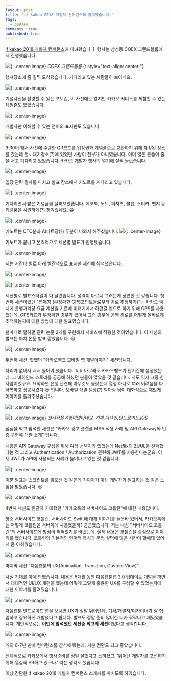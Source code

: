 ```yaml
---
layout: post
title: "if kakao 2018 개발자 컨퍼런스에 참석했습니다."
tags: 
  - 이곳저곳
comments: true
published: true
---
```


[if kakao 2018 개발자 컨퍼런스](https://if.kakao.com)에 다녀왔습니다.
행사는 삼성동 COEX 그랜드볼룸에서 진행했습니다.

![](https://farm2.staticflickr.com/1900/44483742701_9980ca3ab0_k.jpg){: .center-image}
*COEX 그랜드볼룸*
{: style="text-align: center;"}


행사장소에 좀 일찍 도착했습니다. 기다리고 있는 사람들이 보이네요.

![](https://farm2.staticflickr.com/1892/43574383835_e06b8a5f5c_k.jpg){: .center-image}


기념사진을 촬영할 수 있는 포토존, 이 사진에는 없지만 카카오 서비스를 체험할 수 있는 체험존도 있었습니다.

![](https://farm2.staticflickr.com/1882/42674536100_93848e7522_k.jpg){: .center-image}

개발자만 이해할 수 있는 언어의 표지판도 있습니다.

![](https://farm2.staticflickr.com/1854/42674539010_0f85274646_k.jpg){: .center-image}

9:30이 돼서 사전에 수령한 QR코드를 입장권과 기념품으로 교환하기 위해 지정된 장소를 갔는데 헐~ 대기장소(?)에 있었던 사람이 전부가 아니였습니다. 이미 많은 분들이 줄을 서고 기다리고 있었습니다. 카카오 개발자 행사의 열기에 살짝 놀랐습니다. 

![](https://farm2.staticflickr.com/1860/43574385915_b3b1438f3d_k.jpg){: .center-image}

입장 관련 절차를 마치고 발표 장소에서 키노트를 기다리고 있습니다.

![](https://farm2.staticflickr.com/1867/43574384275_4dcb203d9f_k.jpg){: .center-image}

기다리면서 받은 기념품을 살펴보았습니다. 에코백, 노트, 티쳐츠, 볼펜, 스티커, 뱃지 등 기념품을 시원하게(?) 챙겨줬네요. 😁

![](https://farm2.staticflickr.com/1866/42674530960_c90a5f0d62_k.jpg){: .center-image}

키노트는 CTO분과 AI파트장(?) 두분이 나와서 해주셨습니다.
![](https://farm2.staticflickr.com/1883/44434542482_6276be38fb_k.jpg){: .center-image}

키노트가 끝나고 본격적으로 세션별 발표가 진행됐습니다.

![](https://farm2.staticflickr.com/1879/42674530000_b58d173c63_k.jpg){: .center-image}

저는 시간대 별로 아래 빨간색으로 표시한 세션에 참석했습니다.

![](https://farm2.staticflickr.com/1855/43766056714_57f4707af2_b.jpg){: .center-image}

![](https://farm2.staticflickr.com/1898/29546770647_4504220d63_b.jpg){: .center-image}

세션별로 발표스타일이 다 달랐습니다. 성격이 다르니 그러는게 당연한 것 같습니다. 첫번째 세션이었던 "맵매칭 (부정확한 GPS포인트들로부터 경로 추정하기)"는 카카오 택시에 운행거리당 요금 계산을 기존에 미터기에서 하던걸 앱으로 하기 위해 GPS를 사용했는데, GPS좌표가 부정확한 경우가 있어서 그런 경우에 운행 경로를 어떻게 올바르게 추척하는지에 대한 방법에 대한 발표였습니다.

한마디로 말하면 관련 논문 2개를 구현해서 서비스에 적용한 것이었습니다. 이 세션의 발표는 마치 논문 발표 같았습니다. 😃

![](https://farm2.staticflickr.com/1842/43765649494_3ca26ed10e_b.jpg){: .center-image}

두번째 세션. 핫했던 "카카오뱅크 모바일 앱 개발이야기" 세션입니다. 

자리가 없어서 서서 들어야 했습니다. ㅎㅎ 아무래도 카카오뱅크가 단기간에 성공했는데, 그 비하인드 스토리를 궁굼해 하셨던 분들이 많았을 것 같습니다. 저도 역시 그중 한사람이었구요. 요약하면 은행 관련해 아무것도 몰랐는데 열정 하나로 여러 어려움을 다 극복하고 성공시켰다 😆 입니다. 모바일 개발 팀장(?) 박아람 님이 대화식으로 재밌게 이야기를 들려주셨습니다.

![](https://farm2.staticflickr.com/1894/43574384455_4b414b62da_b.jpg){: .center-image}

![](https://farm2.staticflickr.com/1897/43574385205_e16408ea61_b.jpg){: .center-image}
*첫시작은 4명이었다네요. 기획,디자인,안드로이드,iOS*

점심을 먹고 참석한 세션은 "카카오 광고 플랫폼 MSA 적용 사례 및 API Gateway와 인증 구현에 대한 소개" 입니다. 

내용은 API Gateway 구성을 위해 여러 선택지가 있었는데 Netflix의 ZUUL을 선택했다는 것 그리고 Authentication / Authorization 관련해 JWT를 사용한다는군요. 이제 JWT가 API에 사용되는 사례가 늘어나고 있는 것 같습니다.

![](https://farm2.staticflickr.com/1869/43574385535_d1a03a9057_b.jpg){: .center-image}

이분 발표는 스크립트를 읽으신 것 같은데 기획자가 아닌 개발자가 발표하는 것 같은 느낌을 받았습니다. 😆

![](https://farm2.staticflickr.com/1897/43574383045_e2566efff8_b.jpg){: .center-image}

4번째 세션도 은근히 기대했던 "카카오톡의 서버사이드 코틀린"에 대한 내용입니다. 

평소 서버사이드 코틀린, 서버사이드 Swift에 대해 이야기를 들은바 있어서, 카카오톡에는 어떻게 코틀린을 서버쪽에 사용했을까? 궁금했습니다. 저는 내심 "서버사이드 코틀린"의 서버사이드에 방점이 찍혀있기를 바랬는데, 실제 내용은 코틀린을 중심으로 이야기를 했습니다. 코틀린의 기본적인 언어적 특성과 문법 설명에 많은 시간이 할애돼 있어서 좀 아쉬웠습니다. 

![](https://farm2.staticflickr.com/1876/42674537120_979b42209b_b.jpg){: .center-image}

마지막 세션 "다음웹툰의 UX(Animation, Transition, Custom View)". 

사실 기대를 아예 안했습니다. 내용은 5개월 동안 다음웹툰앱 2.0 업데이트 개발을 하면서 대대적인 UI/UX 개편을 했는데 어떻게 그렇게 훌륭한 UX를 구성할 수 있었는지에 대한 이야기를 들려줬습니다.

![](https://farm2.staticflickr.com/1877/44434543252_23d1f41440_b.jpg){: .center-image}

다음웹툰 안드로이드 앱을 보시면 UX가 정말 뛰어난데, 기획/개발자/디자이너가 잘 협업하고 집요하게 개발했다고 합니다. 발표도 정말 준비 많이한 티가 팍팍나고 재밌었습니다. 개인적으로는 **이번에 참석했던 세션중 최고의 세션**이었다고 생각합니다.

![](https://farm2.staticflickr.com/1870/44483740681_46eac52792_b.jpg){: .center-image}

거의 6-7년 만에 컨퍼런스를 참석해 봤는데, 기분 전환도 되고 좋았습니다. 

전체적으로 카카오에서 행사준비를 정말 잘했다고 느껴졌고, '뛰어난 개발자를 포섭하기 위해 열심히 PR하고 있구나.' 라는 생각도 했습니다.

이상 간단한 if kakao 2018 개발자 컨퍼런스 스케치를 마치도록 하겠습니다.
